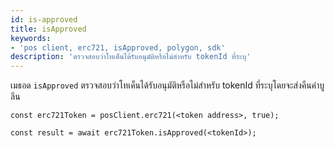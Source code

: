 ```yaml
---
id: is-approved
title: isApproved
keywords:
- 'pos client, erc721, isApproved, polygon, sdk'
description: 'ตรวจสอบว่าโทเค็นได้รับอนุมัติหรือไม่สำหรับ tokenId ที่ระบุ'
---
```


เมธอด `isApproved` ตรวจสอบว่าโทเค็นได้รับอนุมัติหรือไม่สำหรับ tokenId ที่ระบุโดยจะส่งคืนค่าบูลีน

```
const erc721Token = posClient.erc721(<token address>, true);

const result = await erc721Token.isApproved(<tokenId>);

```
